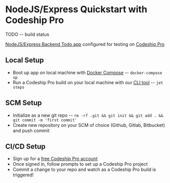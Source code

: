 # NodeJS/Express Quickstart with Codeship Pro
TODO -- build status

[NodeJS/Express Backend Todo app](http://todobackend.com/) configured for testing on [Codeship Pro](https://codeship.com/features/pro)

## Local Setup
- Boot up app on local machine with [Docker Compose](https://docs.docker.com/compose/gettingstarted/) -- `docker-compose up`
- Run a Codeship Pro build on your local machine with our [CLI tool](https://documentation.codeship.com/pro/builds-and-configuration/cli/) -- `jet steps`

## SCM Setup
- Initialize as a new git repo -- `rm -rf .git && git init && git add . && git commit -m 'first commit'`
- Create new repository on your SCM of choice (Github, Gitlab, Bitbucket) and push commit

## CI/CD Setup
- Sign up for a [free Codeship Pro account](https://codeship.com/features/pro)
- Once signed in, follow prompts to set up a Codeship Pro project
- Commit a change to your repo and watch as a Codeship Pro build is triggered!
